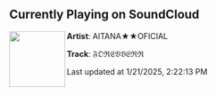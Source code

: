 ## Currently Playing on SoundCloud

[<img align="left" width="100" src="https://i1.sndcdn.com/artworks-j4IhUfpNqLRlStqn-IOeTzg-t500x500.jpg">](https://soundcloud.com/aitanaxxoficial/forevverr)

**Artist**: AITANA★★OFICIAL 

**Track**: 𝔉𝔒ℜ𝔈𝔙𝔙𝔈ℜℜ

Last updated at 1/21/2025, 2:22:13 PM
